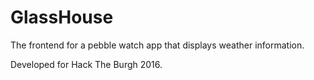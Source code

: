 # GlassHouse

The frontend for a pebble watch app that displays weather information. 

Developed for Hack The Burgh 2016.
